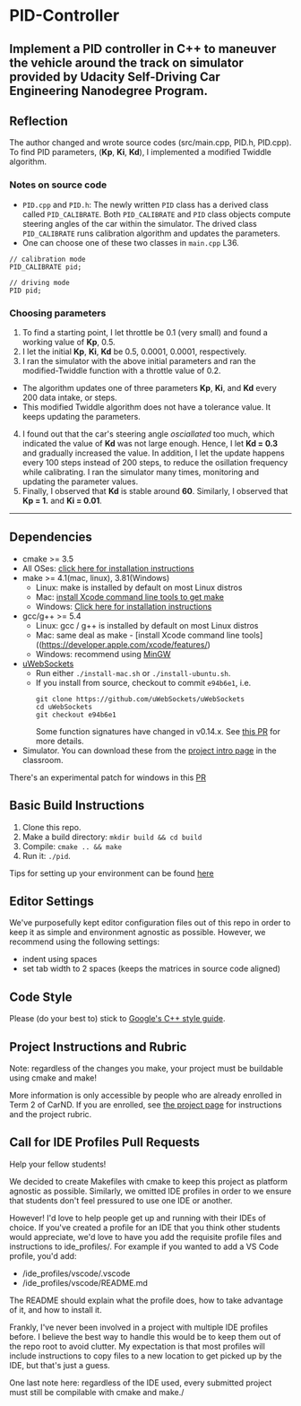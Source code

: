 # PID-Controller 
Implement a PID controller in C++ to maneuver the vehicle around the track on simulator provided by
Udacity Self-Driving Car Engineering Nanodegree Program. 
-- 

## Reflection

The author changed and wrote source codes (src/main.cpp, PID.h, PID.cpp). To find PID parameters, (**Kp**, **Ki**, **Kd**), I implemented a modified Twiddle algorithm. 

### Notes on source code

  * `PID.cpp` and `PID.h`: The newly written `PID` class has a derived class called `PID_CALIBRATE`. Both `PID_CALIBRATE` and `PID` class objects compute steering angles of the car within the simulator. The drived class `PID_CALIBRATE` runs calibration algorithm and updates the parameters.
  * One can choose one of these two classes in `main.cpp` L36.
   ```
  // calibration mode
  PID_CALIBRATE pid;
  
  // driving mode
  PID pid;
   ```

### Choosing parameters 

1. To find a starting point, I let throttle be 0.1 (very small) and found a working value of **Kp**, 0.5. 
2. I let the initial **Kp**, **Ki**, **Kd** be 0.5, 0.0001, 0.0001, respectively.
3. I ran the simulator with the above initial parameters and ran the modified-Twiddle function with a throttle value of 0.2. 
  * The algorithm updates one of three parameters **Kp**, **Ki**, and **Kd** every 200 data intake, or steps. 
  * This modified Twiddle algorithm does not have a tolerance value. It keeps updating the parameters.
4. I found out that the car's steering angle *osciallated* too much, which indicated the value of **Kd** was not large enough. Hence, I let **Kd = 0.3** and gradually increased the value. In addition, I let the update happens every 100 steps instead of 200 steps, to reduce the osillation frequency while calibrating. I ran the simulator many times, monitoring and updating the parameter values.
5. Finally, I observed that **Kd** is stable around **60**. Similarly, I observed that **Kp = 1.** and **Ki = 0.01**.
------

## Dependencies

* cmake >= 3.5
 * All OSes: [click here for installation instructions](https://cmake.org/install/)
* make >= 4.1(mac, linux), 3.81(Windows)
  * Linux: make is installed by default on most Linux distros
  * Mac: [install Xcode command line tools to get make](https://developer.apple.com/xcode/features/)
  * Windows: [Click here for installation instructions](http://gnuwin32.sourceforge.net/packages/make.htm)
* gcc/g++ >= 5.4
  * Linux: gcc / g++ is installed by default on most Linux distros
  * Mac: same deal as make - [install Xcode command line tools]((https://developer.apple.com/xcode/features/)
  * Windows: recommend using [MinGW](http://www.mingw.org/)
* [uWebSockets](https://github.com/uWebSockets/uWebSockets)
  * Run either `./install-mac.sh` or `./install-ubuntu.sh`.
  * If you install from source, checkout to commit `e94b6e1`, i.e.
    ```
    git clone https://github.com/uWebSockets/uWebSockets 
    cd uWebSockets
    git checkout e94b6e1
    ```
    Some function signatures have changed in v0.14.x. See [this PR](https://github.com/udacity/CarND-MPC-Project/pull/3) for more details.
* Simulator. You can download these from the [project intro page](https://github.com/udacity/self-driving-car-sim/releases) in the classroom.

There's an experimental patch for windows in this [PR](https://github.com/udacity/CarND-PID-Control-Project/pull/3)

## Basic Build Instructions

1. Clone this repo.
2. Make a build directory: `mkdir build && cd build`
3. Compile: `cmake .. && make`
4. Run it: `./pid`. 

Tips for setting up your environment can be found [here](https://classroom.udacity.com/nanodegrees/nd013/parts/40f38239-66b6-46ec-ae68-03afd8a601c8/modules/0949fca6-b379-42af-a919-ee50aa304e6a/lessons/f758c44c-5e40-4e01-93b5-1a82aa4e044f/concepts/23d376c7-0195-4276-bdf0-e02f1f3c665d)

## Editor Settings

We've purposefully kept editor configuration files out of this repo in order to
keep it as simple and environment agnostic as possible. However, we recommend
using the following settings:

* indent using spaces
* set tab width to 2 spaces (keeps the matrices in source code aligned)

## Code Style

Please (do your best to) stick to [Google's C++ style guide](https://google.github.io/styleguide/cppguide.html).

## Project Instructions and Rubric

Note: regardless of the changes you make, your project must be buildable using
cmake and make!

More information is only accessible by people who are already enrolled in Term 2
of CarND. If you are enrolled, see [the project page](https://classroom.udacity.com/nanodegrees/nd013/parts/40f38239-66b6-46ec-ae68-03afd8a601c8/modules/f1820894-8322-4bb3-81aa-b26b3c6dcbaf/lessons/e8235395-22dd-4b87-88e0-d108c5e5bbf4/concepts/6a4d8d42-6a04-4aa6-b284-1697c0fd6562)
for instructions and the project rubric.


## Call for IDE Profiles Pull Requests

Help your fellow students!

We decided to create Makefiles with cmake to keep this project as platform
agnostic as possible. Similarly, we omitted IDE profiles in order to we ensure
that students don't feel pressured to use one IDE or another.

However! I'd love to help people get up and running with their IDEs of choice.
If you've created a profile for an IDE that you think other students would
appreciate, we'd love to have you add the requisite profile files and
instructions to ide_profiles/. For example if you wanted to add a VS Code
profile, you'd add:

* /ide_profiles/vscode/.vscode
* /ide_profiles/vscode/README.md

The README should explain what the profile does, how to take advantage of it,
and how to install it.

Frankly, I've never been involved in a project with multiple IDE profiles
before. I believe the best way to handle this would be to keep them out of the
repo root to avoid clutter. My expectation is that most profiles will include
instructions to copy files to a new location to get picked up by the IDE, but
that's just a guess.

One last note here: regardless of the IDE used, every submitted project must
still be compilable with cmake and make./


